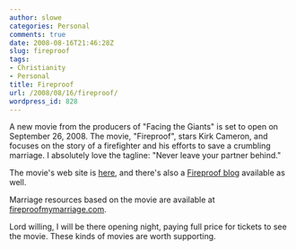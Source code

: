 ```yaml
---
author: slowe
categories: Personal
comments: true
date: 2008-08-16T21:46:28Z
slug: fireproof
tags:
- Christianity
- Personal
title: Fireproof
url: /2008/08/16/fireproof/
wordpress_id: 828
---
```


A new movie from the producers of "Facing the Giants" is set to open on September 26, 2008. The movie, "Fireproof", stars Kirk Cameron, and focuses on the story of a firefighter and his efforts to save a crumbling marriage. I absolutely love the tagline: "Never leave your partner behind."

The movie's web site is [here](http://fireproofthemovie.com/), and there's also a [Fireproof blog](http://fireproofthemovie.blogspot.com/) available as well.

Marriage resources based on the movie are available at [fireproofmymarriage.com](http://fireproofmymarriage.com/).

Lord willing, I will be there opening night, paying full price for tickets to see the movie. These kinds of movies are worth supporting.
